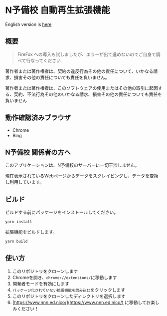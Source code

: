 # N予備校 自動再生拡張機能

English version is [here](README.md)

## 概要

> FireFox への導入も試しましたが、エラーが出て進めないのでご自身で調べて行なってください

著作者または著作権者は、契約の違反行為その他の責任について、いかなる請求、損害その他の責任についても責任を負いません。

著作者または著作権者は、このソフトウェアの使用またはその他の取引に起因する、契約、不法行為その他のいかなる請求、損害その他の責任についても責任を負いません

## 動作確認済みブラウザ

- Chrome
- Bing

## N予備校 関係者の方へ

このアプリケーションは、N予備校のサーバーに一切干渉しません。

現在表示されているWebページからデータをスクレイピングし、データを変換し利用しています。

## ビルド

ビルドする前にパッケージをインストールしてください。

```bash
yarn install
```

拡張機能をビルドします。

```bash
yarn build
```

## 使い方

1. このリポジトリをクローンします
2. Chromeを開き、`chrome://extensions/`に移動します
3. 開発者モードを有効にします
4. `パッケージ化されていない拡張機能を読み込む`をクリックします
5. このリポジトリをクローンしたディレクトリを選択します
6. [https://www.nnn.ed.nico/](https://www.nnn.ed.nico/) に移動してお楽しみください！
